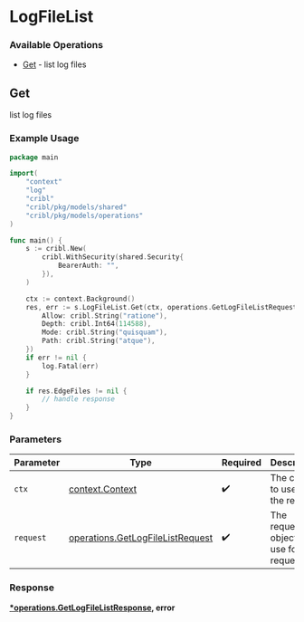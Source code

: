 # LogFileList

### Available Operations

* [Get](#get) - list log files

## Get

list log files

### Example Usage

```go
package main

import(
	"context"
	"log"
	"cribl"
	"cribl/pkg/models/shared"
	"cribl/pkg/models/operations"
)

func main() {
    s := cribl.New(
        cribl.WithSecurity(shared.Security{
            BearerAuth: "",
        }),
    )

    ctx := context.Background()
    res, err := s.LogFileList.Get(ctx, operations.GetLogFileListRequest{
        Allow: cribl.String("ratione"),
        Depth: cribl.Int64(114588),
        Mode: cribl.String("quisquam"),
        Path: cribl.String("atque"),
    })
    if err != nil {
        log.Fatal(err)
    }

    if res.EdgeFiles != nil {
        // handle response
    }
}
```

### Parameters

| Parameter                                                                            | Type                                                                                 | Required                                                                             | Description                                                                          |
| ------------------------------------------------------------------------------------ | ------------------------------------------------------------------------------------ | ------------------------------------------------------------------------------------ | ------------------------------------------------------------------------------------ |
| `ctx`                                                                                | [context.Context](https://pkg.go.dev/context#Context)                                | :heavy_check_mark:                                                                   | The context to use for the request.                                                  |
| `request`                                                                            | [operations.GetLogFileListRequest](../../models/operations/getlogfilelistrequest.md) | :heavy_check_mark:                                                                   | The request object to use for the request.                                           |


### Response

**[*operations.GetLogFileListResponse](../../models/operations/getlogfilelistresponse.md), error**


